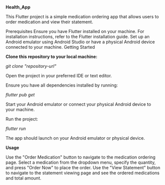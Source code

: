 **Health_App**

This Flutter project is a simple medication ordering app that allows users to order medication and view their statement.

Prerequisites
Ensure you have Flutter installed on your machine. For installation instructions, refer to the Flutter installation guide.
Set up an Android emulator using Android Studio or have a physical Android device connected to your machine.
Getting Started

**Clone this repository to your local machine:**

_git clone "repository-url"_

Open the project in your preferred IDE or text editor.

Ensure you have all dependencies installed by running:

_flutter pub get_

Start your Android emulator or connect your physical Android device to your machine.

Run the project:

_flutter run_

The app should launch on your Android emulator or physical device.

**Usage**

Use the "Order Medication" button to navigate to the medication ordering page.
Select a medication from the dropdown menu, specify the quantity, and press "Order Now" to place the order.
Use the "View Statement" button to navigate to the statement viewing page and see the ordered medications and total amount.


